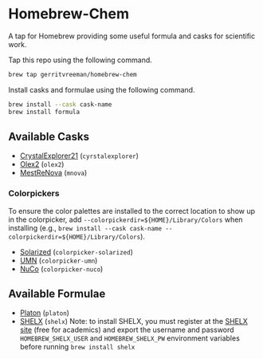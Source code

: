 # Homebrew-Chem

A tap for Homebrew providing some useful formula and casks for scientific work.

Tap this repo using the following command.

```sh
brew tap gerritvreeman/homebrew-chem
```

Install casks and formulae using the following command.

```sh
brew install --cask cask-name
brew install formula
```

## Available Casks

- [CrystalExplorer21](https://crystalexplorer.net) (`cyrstalexplorer`)
- [Olex2](https://www.olexsys.org/olex2/) (`olex2`)
- [MestReNova](https://mestrelab.com) (`mnova`)

### Colorpickers

To ensure the color palettes are installed to the correct location to show up in the colorpicker, add `--colorpickerdir=${HOME}/Library/Colors` when installing (e.g., `brew install --cask cask-name --colorpickerdir=${HOME}/Library/Colors`).

- [Solarized](https://ethanschoonover.com/solarized/) (`colorpicker-solarized`)
- [UMN](https://github.com/gerritvreeman/umn-colors) (`colorpicker-umn`)
- [NuCo](https://github.com/gerritvreeman/nuco-colors) (`colorpicker-nuco`)

## Available Formulae

- [Platon](http://www.platonsoft.nl/platon/) (`platon`)
- [SHELX](http://shelx.uni-goettingen.de) (`shelx`)
  Note: to install SHELX, you must register at the [SHELX site](http://shelx.uni-goettingen.de/register.php) (free for academics) and export the username and password `HOMEBREW_SHELX_USER` and `HOMEBREW_SHELX_PW` environment variables before running `brew install shelx`

